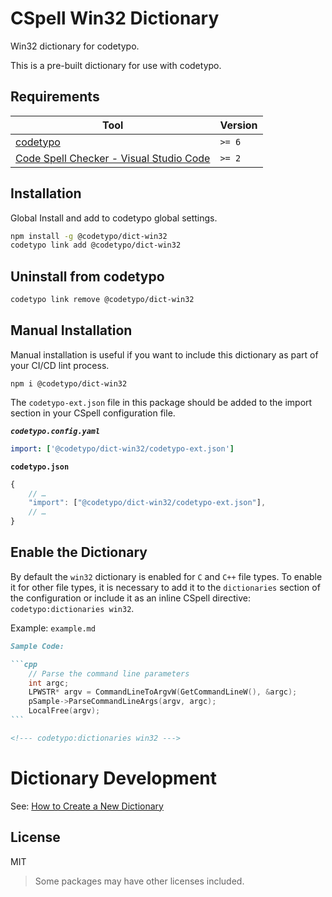 # CSpell Win32 Dictionary

Win32 dictionary for codetypo.

This is a pre-built dictionary for use with codetypo.

## Requirements

| Tool                                                                                                                                 | Version |
| ------------------------------------------------------------------------------------------------------------------------------------ | ------- |
| [codetypo](https://github.com/khulnasoft/codetypo)                                                                               | `>= 6`  |
| [Code Spell Checker - Visual Studio Code](https://marketplace.visualstudio.com/items?itemName=khulnasoft.code-spell-checker) | `>= 2`  |

## Installation

Global Install and add to codetypo global settings.

```sh
npm install -g @codetypo/dict-win32
codetypo link add @codetypo/dict-win32
```

## Uninstall from codetypo

```sh
codetypo link remove @codetypo/dict-win32
```

## Manual Installation

Manual installation is useful if you want to include this dictionary as part of your CI/CD lint process.

```
npm i @codetypo/dict-win32
```

The `codetypo-ext.json` file in this package should be added to the import section in your CSpell configuration file.

**_`codetypo.config.yaml`_**

```yaml
import: ['@codetypo/dict-win32/codetypo-ext.json']
```

**`codetypo.json`**

```javascript
{
    // …
    "import": ["@codetypo/dict-win32/codetypo-ext.json"],
    // …
}
```

## Enable the Dictionary

By default the `win32` dictionary is enabled for `C` and `C++` file types. To enable it for other file types, it is necessary to add it to the `dictionaries` section of the configuration or include it as an inline CSpell directive: `codetypo:dictionaries win32`.

Example: `example.md`

````markdown
Sample Code:

```cpp
    // Parse the command line parameters
    int argc;
    LPWSTR* argv = CommandLineToArgvW(GetCommandLineW(), &argc);
    pSample->ParseCommandLineArgs(argv, argc);
    LocalFree(argv);
```

<!--- codetypo:dictionaries win32 --->
````

# Dictionary Development

See: [How to Create a New Dictionary](https://github.com/khulnasoft/codetypo-dicts#how-to-create-a-new-dictionary)

## License

MIT

> Some packages may have other licenses included.
